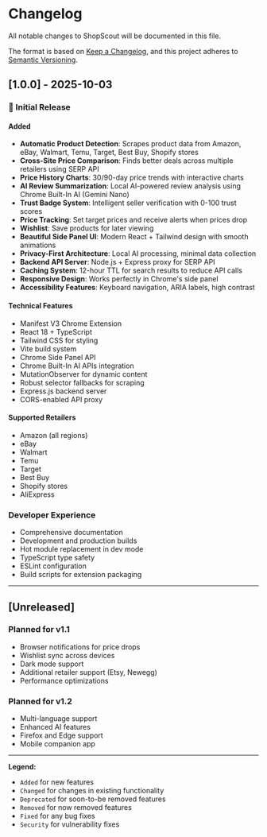 # Changelog

All notable changes to ShopScout will be documented in this file.

The format is based on [Keep a Changelog](https://keepachangelog.com/en/1.0.0/),
and this project adheres to [Semantic Versioning](https://semver.org/spec/v2.0.0.html).

## [1.0.0] - 2025-10-03

### 🎉 Initial Release

#### Added
- **Automatic Product Detection**: Scrapes product data from Amazon, eBay, Walmart, Temu, Target, Best Buy, Shopify stores
- **Cross-Site Price Comparison**: Finds better deals across multiple retailers using SERP API
- **Price History Charts**: 30/90-day price trends with interactive charts
- **AI Review Summarization**: Local AI-powered review analysis using Chrome Built-In AI (Gemini Nano)
- **Trust Badge System**: Intelligent seller verification with 0-100 trust scores
- **Price Tracking**: Set target prices and receive alerts when prices drop
- **Wishlist**: Save products for later viewing
- **Beautiful Side Panel UI**: Modern React + Tailwind design with smooth animations
- **Privacy-First Architecture**: Local AI processing, minimal data collection
- **Backend API Server**: Node.js + Express proxy for SERP API
- **Caching System**: 12-hour TTL for search results to reduce API calls
- **Responsive Design**: Works perfectly in Chrome's side panel
- **Accessibility Features**: Keyboard navigation, ARIA labels, high contrast

#### Technical Features
- Manifest V3 Chrome Extension
- React 18 + TypeScript
- Tailwind CSS for styling
- Vite build system
- Chrome Side Panel API
- Chrome Built-In AI APIs integration
- MutationObserver for dynamic content
- Robust selector fallbacks for scraping
- Express.js backend server
- CORS-enabled API proxy

#### Supported Retailers
- Amazon (all regions)
- eBay
- Walmart
- Temu
- Target
- Best Buy
- Shopify stores
- AliExpress

### Developer Experience
- Comprehensive documentation
- Development and production builds
- Hot module replacement in dev mode
- TypeScript type safety
- ESLint configuration
- Build scripts for extension packaging

---

## [Unreleased]

### Planned for v1.1
- Browser notifications for price drops
- Wishlist sync across devices
- Dark mode support
- Additional retailer support (Etsy, Newegg)
- Performance optimizations

### Planned for v1.2
- Multi-language support
- Enhanced AI features
- Firefox and Edge support
- Mobile companion app

---

**Legend:**
- `Added` for new features
- `Changed` for changes in existing functionality
- `Deprecated` for soon-to-be removed features
- `Removed` for now removed features
- `Fixed` for any bug fixes
- `Security` for vulnerability fixes
